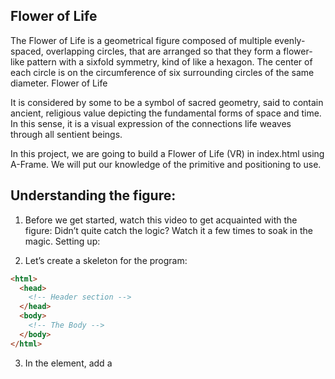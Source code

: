 ## Flower of Life

The Flower of Life is a geometrical figure composed of multiple evenly-spaced, overlapping circles, that are arranged so that they form a flower-like pattern with a sixfold symmetry, kind of like a hexagon. The center of each circle is on the circumference of six surrounding circles of the same diameter.
Flower of Life

It is considered by some to be a symbol of sacred geometry, said to contain ancient, religious value depicting the fundamental forms of space and time. In this sense, it is a visual expression of the connections life weaves through all sentient beings.

In this project, we are going to build a Flower of Life (VR) in index.html using A-Frame. We will put our knowledge of the <a-circle> primitive and positioning to use.

## Understanding the figure:
1. Before we get started, watch this video to get acquainted with the figure:
   Didn’t quite catch the logic? Watch it a few times to soak in the magic.
Setting up:

2. Let’s create a skeleton for the program:
```html
<html>
  <head>
    <!-- Header section -->
  </head>
  <body>
    <!-- The Body -->
  </body>
</html>
```
3. In the <head> element, add a <script> element with a src source attribute that points to the URL of the external A-Frame file:

[https://aframe.io/releases/1.0.4/aframe.min.js](https://aframe.io/releases/1.0.4/aframe.min.js)

4. In the <body> element, add the <a-scene> element with a color like so:
```html
<a-scene background="color: #FF5733">
  <!-- Write code here later: -->

</a-scene>
```
   If the browser becomes orange and “VR” button appears on the bottom-right, then we are ready to go!
## Creating the circles:

5. There are a few ways to implement circles in A-Frame, including using the <a-circle> or <a-cylinder> primitive. For the following steps, we are going to use <a-circle>.
    First things first, create an <a-circle> with the following components:
```html
    color="#F5C85D"
    position="0 2 -10"
    radius="1"
    opacity="0.5"
```
   This will be our starting point circle. Feel free to change the color to your liking.

6. Now we have the first circle, we can use it as a starting point.

   Create two more <a-circle>s:

    One that’s 1 meter above.
    One that’s 1 meter below.

7. Now let’s create another circle sitting to the right of the first and second circles. The center of that circle should be the right intersection of those two circles:

## Two circles

Let’s find out the position coordinates of the center. We can use a right triangle to do so. For the y coordinate, we know the center will be halfway between the top circle’s y and bottom circle’s y. So that is a 0.5 difference. We also know the center is a distance of 1 from the middle circle’s center.

We now have a right triangle that can help us get the x coordinate:

Triangle

With the help of the Pythagorean Theorem, we can approximate to three decimal places:

x=12−0.52≈0.866x = \sqrt{1^2-0.5^2} ≈ 0.866x=12−0.52

​≈0.866

Create two more <a-circle>s with the following positions:

    "0.866 2.5 -10"
    "0.866 1.5 -10"

8. Almost there! The last thing we need to do is add two more circles to the left of the middle circle.

Try using the mathematical formula we used above, or use your intuition to try and figure out what the positions of these last two circles should be.


